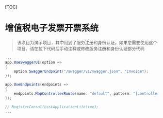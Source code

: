 [TOC]

# 增值税电子发票开票系统

> 该项目为演示项目，其中用到了服务注册和身份认证，如果您需要使用这个项目，请在拉下代码后手动注释或修改服务注册和身份认证部分代码

```c#
...
app.UseSwaggerUI(option =>
{
	option.SwaggerEndpoint("/swagger/v1/swagger.json", "Invoice");
});

app.UseEndpoints(endpoints =>
{
	endpoints.MapControllerRoute(name: "default", pattern: "{controller}/{action}");
});

// RegisterConsul(hostApplicationLifetime);
...
```


